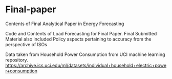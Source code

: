 # Final-paper
Contents of Final Analytical Paper in Energy Forecasting

Code and Contents of Load Forecasting for Final Paper.
Final Submitted Material also included Policy aspects pertaining to accuracy from the perspective of ISOs


Data taken from Household Power Consumption from UCI machine learning repository.
https://archive.ics.uci.edu/ml/datasets/individual+household+electric+power+consumption
